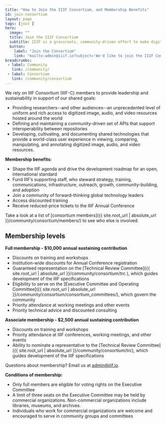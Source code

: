 ```yaml
---
title: "How to Join the IIIF Consortium, and Membership Benefits"
id: join-consortium
layout: page
tags: [join ]
hero:
  image: ""
  title: Join the IIIF Consortium
  subtitle: IIIF is a grassroots, community-driven effort to make digital image and audio/visual resource delivery more effective and sustainable for institutions and end users.
  button:
    label: "Join the Consortium"
    link: "mailto:admin@iiif.io?subject='We'd like to join the IIIF Consortium"
breadcrumbs:
 - label: Community
   link: /community/
 - label: Consortium
   link: /community/consortium
---
```


We rely on IIIF Consortium (IIIF-C) members to provide leadership and sustainability in support of our shared goals:

*   Providing researchers--and other audiences--an unprecedented level of uniform and rich access to digitized image, audio, and video resources hosted around the world
*   Defining and maintaining a community-driven set of APIs that support interoperability between repositories
*   Developing, cultivating, and documenting shared technologies that provide a world-class user experience in viewing, comparing, manipulating, and annotating digitized image, audio, and video resources.

**Membership benefits:**

*   Shape the IIIF agenda and drive the development roadmap for an open, international standard
*   Fund IIIF’s supporting staff, who steward strategy, training, communications, infrastructure, outreach, growth, community-building, and adoption
*   Join a community of forward-thinking global technology leaders
*   Access discounted training
*   Receive reduced-price tickets to the IIIF Annual Conference

Take a look at a list of [consortium members]({{ site.root_url | absolute_url }}/community/consortium/members/) to see who else is involved.

## Membership levels

**Full membership - $10,000 annual sustaining contribution**

*   Discounts on training and workshops
*   Institution-wide discounts for Annual Conference registration
*   Guaranteed representation on the [Technical Review Committee]({{ site.root_url | absolute_url }}/community/consortium/trc ), which guides development of the IIIF specifications
*   Eligibility to serve on the [Executive Committee and Operating Committee]({{ site.root_url | absolute_url }}/community/consortium/consortium_committees/), which govern the community
*   Priority attendance at working meetings and other events
*   Priority technical advice and discounted consulting

**Associate membership - $2,500 annual sustaining contribution**

*   Discounts on training and workshops
*   Priority attendance at IIIF conferences, working meetings, and other events
*   Ability to nominate a representative to the [Technical Review Committee]({{ site.root_url | absolute_url }}/community/consortium/trc), which guides development of the IIIF specifications

Questions about membership? Email us at [admin@iiif.io](mailto:admin@iiif.io).

**Conditions of membership:**
*   Only full members are eligible for voting rights on the Executive Committee
*   A limit of three seats on the Executive Committee may be held by commercial organizations. Non-commercial organizations include libraries, museums, and archives.
*   Individuals who work for commercial organizations are welcome and encouraged to serve in community groups and committees
